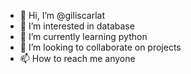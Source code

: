 - 👋 Hi, I’m @giliscarlat
- 👀 I’m interested in database
- 🌱 I’m currently learning python
- 💞️ I’m looking to collaborate on projects
- 📫 How to reach me anyone

<!---
giliscarlat/giliscarlat is a ✨ special ✨ repository because its `README.md` (this file) appears on your GitHub profile.
You can click the Preview link to take a look at your changes.
--->
